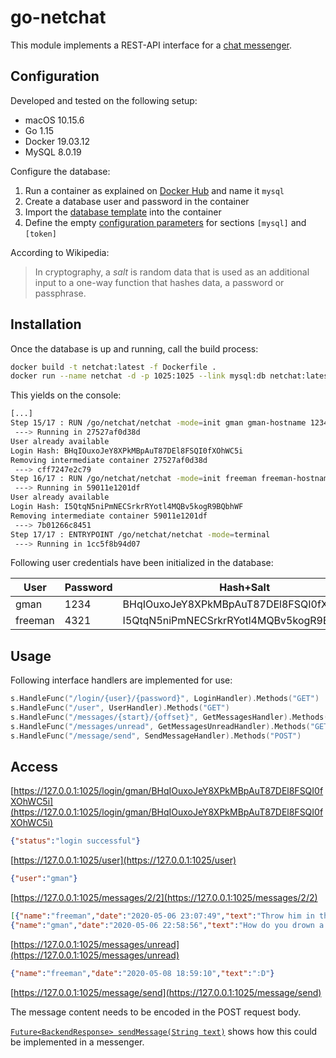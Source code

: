 # go-netchat

This module implements a REST-API interface for a [chat messenger](https://github.com/cfanatic/flutter-netchat).

## Configuration

Developed and tested on the following setup:

- macOS 10.15.6
- Go 1.15
- Docker 19.03.12
- MySQL 8.0.19

Configure the database:

1. Run a container as explained on [Docker Hub](https://hub.docker.com/_/mysql) and name it `mysql`
2. Create a database user and password in the container
3. Import the [database template](https://github.com/cfanatic/go-restapi/blob/master/scripts/database.sql) into the container
4. Define the empty [configuration parameters](https://github.com/cfanatic/go-restapi/blob/master/cmd/netchat/config.toml) for sections `[mysql]` and `[token]`

According to Wikipedia:
> In cryptography, a *salt* is random data that is used as an additional input to a one-way function that hashes data, a password or passphrase.

## Installation

Once the database is up and running, call the build process:

```bash
docker build -t netchat:latest -f Dockerfile .
docker run --name netchat -d -p 1025:1025 --link mysql:db netchat:latest
```

This yields on the console:

```bash
[...]
Step 15/17 : RUN /go/netchat/netchat -mode=init gman gman-hostname 1234
 ---> Running in 27527af0d38d
User already available
Login Hash: BHqIOuxoJeY8XPkMBpAuT87DEl8FSQI0fXOhWC5i
Removing intermediate container 27527af0d38d
 ---> cff7247e2c79
Step 16/17 : RUN /go/netchat/netchat -mode=init freeman freeman-hostname 4321
 ---> Running in 59011e1201df
User already available
Login Hash: I5QtqN5niPmNECSrkrRYotl4MQBv5kogR9BQbhWF
Removing intermediate container 59011e1201df
 ---> 7b01266c8451
Step 17/17 : ENTRYPOINT /go/netchat/netchat -mode=terminal
 ---> Running in 1cc5f8b94d07
```

Following user credentials have been initialized in the database:

| User        | Password   | Hash+Salt                                |
| ----------- |----------  | -----------------------------------------|
| gman        | 1234       | BHqIOuxoJeY8XPkMBpAuT87DEl8FSQI0fXOhWC5i |
| freeman     | 4321       | I5QtqN5niPmNECSrkrRYotl4MQBv5kogR9BQbhWF |

## Usage

Following interface handlers are implemented for use:

```Go
s.HandleFunc("/login/{user}/{password}", LoginHandler).Methods("GET")
s.HandleFunc("/user", UserHandler).Methods("GET")
s.HandleFunc("/messages/{start}/{offset}", GetMessagesHandler).Methods("GET")
s.HandleFunc("/messages/unread", GetMessagesUnreadHandler).Methods("GET")
s.HandleFunc("/message/send", SendMessageHandler).Methods("POST")
```

## Access

[https://127.0.0.1:1025/login/gman/BHqIOuxoJeY8XPkMBpAuT87DEl8FSQI0fXOhWC5i](https://127.0.0.1:1025/login/gman/BHqIOuxoJeY8XPkMBpAuT87DEl8FSQI0fXOhWC5i)

```json
{"status":"login successful"}
```

[https://127.0.0.1:1025/user](https://127.0.0.1:1025/user)

```json
{"user":"gman"}
```

[https://127.0.0.1:1025/messages/2/2](https://127.0.0.1:1025/messages/2/2)

```json
[{"name":"freeman","date":"2020-05-06 23:07:49","text":"Throw him in the mainstream."},
{"name":"gman","date":"2020-05-06 22:58:56","text":"How do you drown a hipster?"}]
```

[https://127.0.0.1:1025/messages/unread](https://127.0.0.1:1025/messages/unread)

```json
{"name":"freeman","date":"2020-05-08 18:59:10","text":":D"}
```

[https://127.0.0.1:1025/message/send](https://127.0.0.1:1025/message/send)

The message content needs to be encoded in the POST request body.

[`Future<BackendResponse> sendMessage(String text)`](https://github.com/cfanatic/flutter-netchat/blob/master/lib/backend.dart#L133) shows how this could be implemented in a messenger.

